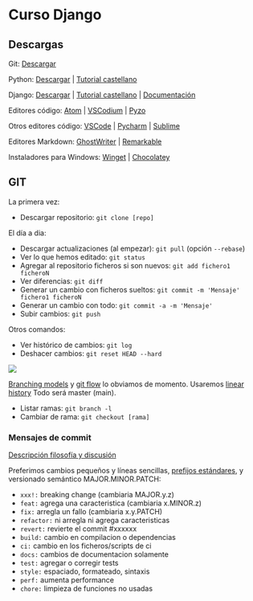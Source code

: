 # Curso Django

## Descargas

Git: [Descargar](https://git-scm.com/download/)

Python: [Descargar](https://www.python.org/downloads/) | 
[Tutorial castellano](https://docs.python.org/es/3/tutorial/index.html)

Django: [Descargar](https://www.djangoproject.com/download/) |
[Tutorial castellano](https://docs.djangoproject.com/es/4.0/intro/) |
[Documentación](https://docs.djangoproject.com/es/4.0/)

Editores código: [Atom](https://atom.io/) |
[VSCodium](https://vscodium.com/) |
[Pyzo](https://pyzo.org/)

Otros editores código: [VSCode](https://code.visualstudio.com/) | 
[Pycharm](https://www.jetbrains.com/pycharm/) |
[Sublime](https://www.sublimetext.com/)

Editores Markdown: [GhostWriter](https://wereturtle.github.io/ghostwriter/) |
[Remarkable](https://remarkableapp.github.io/)

Instaladores para Windows: [Winget](https://github.com/microsoft/winget-cli) |
[Chocolatey](https://community.chocolatey.org/packages) 


## GIT

La primera vez:

* Descargar repositorio: `git clone [repo]`

El día a dia:

* Descargar actualizaciones (al empezar): `git pull` (opción `--rebase`)
* Ver lo que hemos editado: `git status`
* Agregar al repositorio ficheros si son nuevos: `git add fichero1 ficheroN`
* Ver diferencias: `git diff`
* Generar un cambio con ficheros sueltos: `git commit -m 'Mensaje' fichero1 ficheroN`
* Generar un cambio con todo: `git commit -a -m 'Mensaje'`
* Subir cambios: `git push`

Otros comandos:

* Ver histórico de cambios: `git log`
* Deshacer cambios: `git reset HEAD --hard`

![](https://miro.medium.com/max/5416/1*cnADY2zzrb0gEZqUkV6gxQ.png)

[Branching models](https://duckduckgo.com/?q=branching+models+git&iar=images) y [git flow](https://duckduckgo.com/?q=git+flow&iar=images) lo obviamos de momento. Usaremos [linear history](https://duckduckgo.com/?q=git+linear+history&iar=images) Todo será master (main).

* Listar ramas: `git branch -l`
* Cambiar de rama:  `git checkout [rama]`


### Mensajes de commit

[Descripción filosofía y discusión](https://salferrarello.com/rules-for-writing-git-commit-messages/)

Preferimos cambios pequeños y líneas sencillas, [prefijos estándares](https://www.conventionalcommits.org/en/v1.0.0/#summary), y versionado semántico MAJOR.MINOR.PATCH:

* `xxx!:` breaking change (cambiaria MAJOR.y.z)
* `feat:` agrega una caracteristica (cambiaria x.MINOR.z)
* `fix:` arregla un fallo (cambiaria x.y.PATCH)
* `refactor:` ni arregla ni agrega caracteristicas
* `revert:` revierte el commit #xxxxxx
* `build:` cambio en compilacion o dependencias
* `ci:` cambio en los ficheros/scripts de ci
* `docs:` cambios de documentacion solamente
* `test:` agregar o corregir tests
* `style:` espaciado, formateado, sintaxis
* `perf:` aumenta performance
* `chore:` limpieza de funciones no usadas

